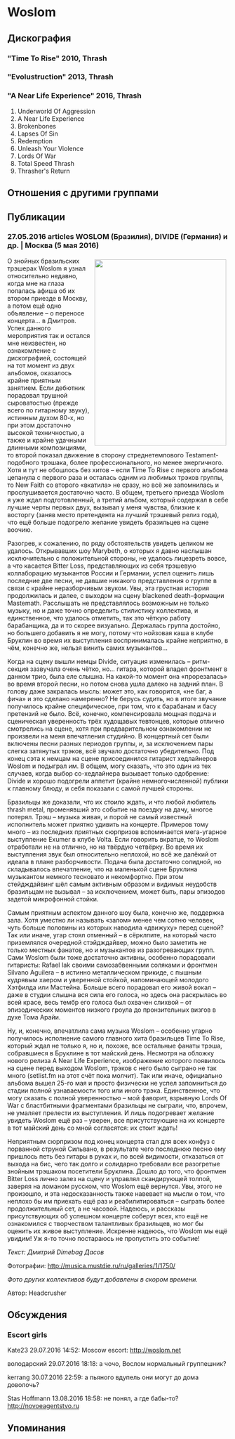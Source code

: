# Woslom



## Дискография

### "Time To Rise" 2010, Thrash



### "Evolustruction" 2013, Thrash



### "A Near Life Experience" 2016, Thrash

1. Underworld Of Aggression
2. A Near Life Experience
3. Brokenbones
4. Lapses Of Sin
5. Redemption
6. Unleash Your Violence
7. Lords Of War
8. Total Speed Thrash
9. Thrasher's Return


## Отношения с другими группами


## Публикации

### 27.05.2016 articles WOSLOM (Бразилия), DIVIDE (Германия) и др. | Москва (5 мая 2016)

<P><IMG border=0 hspace=5 alt="" vspace=5 align=right src="/images/articles_rus/2016.05/29215.jpg" width=300 height=424>О знойных бразильских трэшерах Woslom я узнал относительно недавно, когда мне на глаза попалась афиша об их втором приезде в Москву, а потом ещё одно объявление – о переносе концерта… в Дмитров. Успех данного мероприятия так и остался мне неизвестен, но ознакомление с дискографией, состоящей на тот момент из двух альбомов, оказалось крайне приятным занятием. Если дебютник порадовал трушной сыроватостью (прежде всего по гитарному звуку), истинным духом 80-х, но при этом достаточно высокой техничностью, а также и крайне удачными длинными композициями, то второй показал движение в сторону стреднетемпового Testament-подобного трэшака, более профессионального, но менее энергичного. Хотя и тут не обошлось без хитов – если Time To Rise с первого альбома цепанула с первого раза и осталась одним из любимых трэков группы, то New Faith со второго «вкатила» не сразу, но всё же запомнилась и прослушивается достаточно часто. В общем, третьего приезда Woslom я уже ждал подготовленный, а третий альбом, который содержал в себе лучшие черты первых двух, вызывал у меня чувства, близкие к восторгу (заняв место претендента на лучший трэшевый релиз года), что ещё больше подогрело желание увидеть бразильцев на сцене воочию. </P>
<P>Разогрев, к сожалению, по ряду обстоятельств увидеть целиком не удалось. Открывавших шоу Marybeth, о которых я давно наслышан исключительно с положительной стороны, не удалось лицезреть вовсе, а что касается Bitter Loss, представляющих из себя трэшевую коллаборацию музыкантов России и Германии, успел оценить лишь последние две песни, не давшие никакого представления о группе в связи с крайне неразборчивым звуком. Увы, эта грустная история продолжилась и далее, с выходом на сцену blackened death-формации Mastemath. Расслышать не представлялось возможным не только музыку, но и даже точно определить стилистику коллектива, и единственное, что удалось отметить, так это чёткую работу барабанщика, да и то скорее визуально. Держалась группа достойно, но большего добавить я не могу, потому что нойзовая каша в клубе Бруклин во время их выступления воспринималась крайне неприятно, в чём, конечно же, нельзя винить самих музыкантов…</P>
<P>Когда на сцену вышли немцы Divide, ситуация изменилась – ритм-секция зазвучала очень чётко, но… гитара, которой владел фронтмент в данном трио, была еле слышна. На какой-то момент она «прорезалась» во время второй песни, но потом снова ушла далеко на задний план. В голову даже закралась мысль: может это, как говорится, «не баг, а фича» и это сделано намеренно? Не берусь судить, но в итоге звучание получилось крайне специфическое, при том, что к барабанам и басу претензий не было. Всё, конечно, компенсировала мощная подача и сценическая уверенность трёх худощавых тевтонцев, которые отлично смотрелись на сцене, хотя при предварительном ознакомлении не произвели на меня впечатления студийно. В концертный сет были включены песни разных периодов группы, и, за исключением пары слегка затянутых трэков, всё звучало достаточно убедительно. Под конец сэта к немцам на сцене присоединился гитарист хедлайнеров Woslom и подыграл им. В общем, могу сказать, что это один из тех случаев, когда выбор со-хедлайнера вызывает только одобрение: Divide и хорошо подогрели аппетит (крайне немногочисленной) публики к главному блюду, и себя показали с самой лучшей стороны.</P>
<P>Бразильцы же доказали, что их стоило ждать, и что любой любитель thrash metal, променявший это событие на поездку на дачу, многое потерял. Трэш – музыка живая, и порой не самый известный исполнитель может приятно удивить на концерте. Примеров тому много – из последних приятных сюрпризов вспоминается мега-угарное выступление Exumer в клубе Volta. Если говорить вкратце, то Woslom отработали не на отлично, но на твёрдую четвёрку. Во время их выступления звук был относительно неплохой, но всё же далёкий от идеала в плане разборчивости. Подача была достаточно солидной, но складывалось впечатление, что на маленькой сцене Бруклина музыкантом немного тесновато и некомфортно. При этом стейдждайвинг шёл самым активным образом и видимых неудобств бразильцам не вызывал – за исключением, может быть, пары эпизодов задетой микрофонной стойки.</P>
<P>Самым приятным аспектом данного шоу была, конечно же, поддержка зала. Хотя уместно ли называть «залом» менее чем сотню человек, чуть больше половины из которых наводила «движуху» перед сценой? Так или иначе, угар стоял отменный – в сёрклпите, на который часто приземлялся очередной стэйдждайвер, можно было заметить не только местных фанатов, но и музыкантов из разогревающих групп. Сами Woslom были тоже достаточно активны, особенно порадовали гитаристы: Rafael Iak своими самозабвенными соляками и фронтмен Silvano Aguilera – в истинно металлическом прикиде, с пышным кудрявым хаером и уверенной стойкой, напоминающей молодого Хэтфилда или Мастейна. Больше всего порадовал его живой вокал – даже в студии слышна вся сила его голоса, но здесь она раскрылась во всей красе, весь тембр его голоса был охвачен слихвой – от эпизодических моментов низкого гроула до пронзительных визгов в духе Тома Арайи.</P>
<P>Ну, и, конечно, впечатлила сама музыка Woslom – особенно угарно получилось исполнение самого главного хита бразильцев Time To Rise, который ждал не только я, но и, похоже, все остальные фанаты трэша, собравшиеся в Бруклине в тот майский день. Несмотря на обложку нового релиза A Near Life Experience, изображение которого появилось на сцене перед выходом Woslom, трэков с него было сыграно не так много (setlist.fm на этот счёт пока молчит). Так или иначе, официально альбома вышел 25-го мая и просто физически не успел запомниться до стадии полной узнаваемости того или иного трэка. Единственное, что могу сказать с полной уверенностью – мой фаворит, взрывную Lords Of War с бластбитными фрагментами бразильцы не сыграли, что, впрочем, не умаляет прелести их выступления. И лишь подогревает желание увидеть Woslom ещё раз – уверен, все присутствующие на их концерте в тот майский день со мной согласятся: их стоит ждать!</P>
<P>Неприятным сюрпризом под конец концерта стал для всех конфуз с порванной струной Сильвано, в результате чего последнюю песню ему пришлось петь без гитары в руках и, по всей видимости, отказаться от выхода на бис, чего так долго и солидарно требовали все разогретые знойным трэшаком посетители Бруклина. Дошло до того, что фронтмен Bitter Loss лично залез на сцену и управлял скандирующей толпой, заверяя на ломаном русском, что Woslom ещё вернутся. Увы, этого не произошло, и эта недосказанность также навевает на мысли о том, что неплохо бы им приехать ещё раз и реабилитироваться – сыграть более продолжительный сет, а не часовой. Надеюсь, и рассказы присутствующих об успешном концерте соберут всех, кто ещё не ознакомился с творчеством талантливых бразильцев, но мог бы оценить их живое выступление. Искренне надеюсь, что Woslom мы ещё увидим! Уж я-то точно постараюсь не пропустить это событие!</P>
<P><EM>Текст: Дмитрий Dimebag Дасов</EM></P>
<P>Фотографии: <A href="/ru/galleries/1/1750/">http://musica.mustdie.ru/ru/galleries/1/1750/</A></P>
<P><EM>Фото других коллективов будут добавлены в скором времени.</EM></P>
Автор: Headcrusher


## Обсуждения

### Escort girls

Kate23 29.07.2016 14:52:
Moscow escort: <A HREF="http://woslom.net" TARGET="_blank">http://woslom.net</A>

володарский 29.07.2016 18:18:
а чочо, Вослом нормальный группешник? 

kerrang 30.07.2016 22:59:
а пьяного вдупель они могут до дома доволочь?

Stas Hoffmann 13.08.2016 18:58:
не понял, а где бабы-то?<BR><A HREF="http://novoeagentstvo.ru" TARGET="_blank">http://novoeagentstvo.ru</A>



## Упоминания

